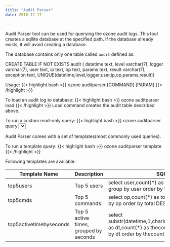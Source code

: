 ```yaml
---
title: "Audit Parser"
date: 2018-12-17

---
```

<!---
  Licensed to the Apache Software Foundation (ASF) under one or more
  contributor license agreements.  See the NOTICE file distributed with
  this work for additional information regarding copyright ownership.
  The ASF licenses this file to You under the Apache License, Version 2.0
  (the "License"); you may not use this file except in compliance with
  the License.  You may obtain a copy of the License at

      http://www.apache.org/licenses/LICENSE-2.0

  Unless required by applicable law or agreed to in writing, software
  distributed under the License is distributed on an "AS IS" BASIS,
  WITHOUT WARRANTIES OR CONDITIONS OF ANY KIND, either express or implied.
  See the License for the specific language governing permissions and
  limitations under the License.
-->

Audit Parser tool can be used for querying the ozone audit logs.
This tool creates a sqllite database at the specified path. If the database
already exists, it will avoid creating a database.

The database contains only one table called `audit` defined as:

CREATE TABLE IF NOT EXISTS audit (
datetime text,
level varchar(7),
logger varchar(7),
user text,
ip text,
op text,
params text,
result varchar(7),
exception text,
UNIQUE(datetime,level,logger,user,ip,op,params,result))

Usage:
{{< highlight bash >}}
ozone auditparser <path to db file> [COMMAND] [PARAM]
{{< /highlight >}}

To load an audit log to database:
{{< highlight bash >}}
ozone auditparser <path to db file> load <path to audit log>
{{< /highlight >}}
Load command creates the audit table described above.

To run a custom read-only query:
{{< highlight bash >}}
ozone auditparser <path to db file> query <select query enclosed within double quotes>
{{< /highlight >}}

Audit Parser comes with a set of templates(most commonly used queries).

To run a template query:
{{< highlight bash >}}
ozone auditparser <path to db file> template <templateName>
{{< /highlight >}}

Following templates are available:

|Template Name|Description|SQL|
|----------------|----------------------------------------|--------------------------------------------------------------------------------------------------------------------------------------|
|top5users|Top 5 users|select user,count(*) as total from audit group by user order by total DESC limit 5|
|top5cmds|Top 5 commands|select op,count(*) as total from audit group by op order by total DESC limit 5|
|top5activetimebyseconds|Top 5 active times, grouped by seconds|select substr(datetime,1,charindex(',',datetime)-1) as dt,count(*) as thecount from audit group by dt order by thecount DESC limit 5|
